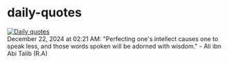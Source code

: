 # daily-quotes
[![Daily quotes](https://github.com/ceepu8/daily-quotes/actions/workflows/daily-quote.yml/badge.svg)](https://github.com/ceepu8/daily-quotes/actions/workflows/daily-quote.yml)<br/>
December 22, 2024 at 02:21 AM: "Perfecting one's intellect causes one to speak less, and those words spoken will be adorned with wisdom." - Ali ibn Abi Talib (R.A)
